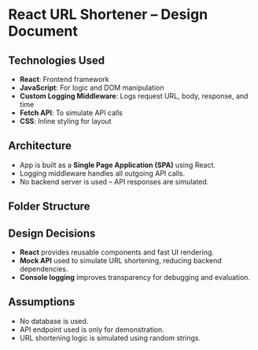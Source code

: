 # React URL Shortener – Design Document

## Technologies Used
- **React**: Frontend framework
- **JavaScript**: For logic and DOM manipulation
- **Custom Logging Middleware**: Logs request URL, body, response, and time
- **Fetch API**: To simulate API calls
- **CSS**: Inline styling for layout

## Architecture
- App is built as a **Single Page Application (SPA)** using React.
- Logging middleware handles all outgoing API calls.
- No backend server is used – API responses are simulated.

## Folder Structure

## Design Decisions
- **React** provides reusable components and fast UI rendering.
- **Mock API** used to simulate URL shortening, reducing backend dependencies.
- **Console logging** improves transparency for debugging and evaluation.

## Assumptions
- No database is used.
- API endpoint used is only for demonstration.
- URL shortening logic is simulated using random strings.
